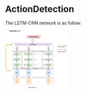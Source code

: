 # ActionDetection

The LSTM-CNN network is as follow:

<img src="docs/ActionNetAttention.png" alt="Action" style="width: 200px;"/>

